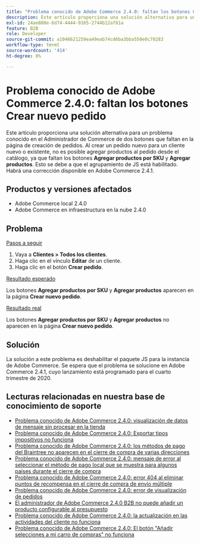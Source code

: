 ```yaml
---
title: "Problema conocido de Adobe Commerce 2.4.0: faltan los botones Crear nuevo pedido"
description: Este artículo proporciona una solución alternativa para un problema conocido en el Administrador de Commerce de dos botones que faltan en la página de creación de pedidos. Al crear un pedido nuevo para un cliente nuevo o existente, no es posible añadir productos al pedido desde el catálogo, ya que faltan los botones **Añadir productos por SKU** y **Añadir productos**. Esto se debe a que el agrupamiento de JS está habilitado. Habrá una corrección disponible en Adobe Commerce 2.4.1.
exl-id: 24ae880e-6d74-4444-9165-2744b12af81a
feature: B2B
role: Developer
source-git-commit: a1046621259ea49eab74cd6ba3bba550e0c70283
workflow-type: tm+mt
source-wordcount: '414'
ht-degree: 0%

---
```


# Problema conocido de Adobe Commerce 2.4.0: faltan los botones Crear nuevo pedido

Este artículo proporciona una solución alternativa para un problema conocido en el Administrador de Commerce de dos botones que faltan en la página de creación de pedidos. Al crear un pedido nuevo para un cliente nuevo o existente, no es posible agregar productos al pedido desde el catálogo, ya que faltan los botones **Agregar productos por SKU** y **Agregar productos**. Esto se debe a que el agrupamiento de JS está habilitado. Habrá una corrección disponible en Adobe Commerce 2.4.1.

## Productos y versiones afectados

* Adobe Commerce local 2.4.0
* Adobe Commerce en infraestructura en la nube 2.4.0

## Problema

<u>Pasos a seguir</u>

1. Vaya a **Clientes > Todos los clientes**.
1. Haga clic en el vínculo **Editar** de un cliente.
1. Haga clic en el botón **Crear pedido**.

<u>Resultado esperado</u>

Los botones **Agregar productos por SKU** y **Agregar productos** aparecen en la página **Crear nuevo pedido**.

<u>Resultado real</u>

Los botones **Agregar productos por SKU** y **Agregar productos** no aparecen en la página **Crear nuevo pedido**.

## Solución

La solución a este problema es deshabilitar el paquete JS para la instancia de Adobe Commerce. Se espera que el problema se solucione en Adobe Commerce 2.4.1, cuyo lanzamiento está programado para el cuarto trimestre de 2020.

## Lecturas relacionadas en nuestra base de conocimiento de soporte

* [Problema conocido de Adobe Commerce 2.4.0: visualización de datos de mensaje sin procesar en la tienda](/help/troubleshooting/storefront/magento-2-4-0-issue-storefront-raw-message-data-display.md)
* [Problema conocido de Adobe Commerce 2.4.0: Exportar tipos impositivos no funciona](/help/troubleshooting/miscellaneous/magento-2-4-0-known-issue-export-tax-rates-does-not-work.md)
* [Problema conocido de Adobe Commerce 2.4.0: los métodos de pago del Braintree no aparecen en el cierre de compra de varias direcciones](/help/troubleshooting/payments/magento-2-4-0-braintree-not-in-multiple-addresses-checkout.md)
* [Problema conocido de Adobe Commerce 2.4.0: mensaje de error al seleccionar el método de pago local que se muestra para algunos países durante el cierre de compra](/help/troubleshooting/payments/magento-2-4-0-checkout-error-selecting-local-payments.md)
* [Problema conocido de Adobe Commerce 2.4.0: error 404 al eliminar puntos de recompensa en el cierre de compra de envío múltiple](/help/troubleshooting/storefront/magento-2-4-0-404-error-removing-rewards-points-on-multi-shipping-checkout.md)
* [Problema conocido de Adobe Commerce 2.4.0: error de visualización de pedidos](/help/troubleshooting/storefront/magento-2-4-0-known-issue-orders-display-error.md)
* [El administrador de Adobe Commerce 2.4.0 B2B no puede añadir un producto configurable al presupuesto](/help/troubleshooting/miscellaneous/magento-2-4-0-b2b-admin-can-t-add-configurable-product-to-quote.md)
* [Problema conocido de Adobe Commerce 2.4.0: la actualización en las actividades del cliente no funciona](/help/troubleshooting/miscellaneous/magento-2-4-0-refresh-on-customer-activities-does-not-work.md)
* [Problema conocido de Adobe Commerce 2.4.0: El botón &quot;Añadir selecciones a mi carro de compras&quot; no funciona](/help/troubleshooting/miscellaneous/magento-2-4-0-add-selections-to-my-cart-does-not-work.md)
